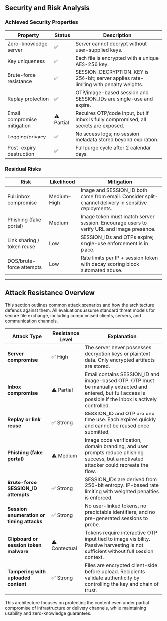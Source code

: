 ## Security and Risk Analysis

### Achieved Security Properties

| Property                    | Status     | Description                                                                                                          |
| --------------------------- | ---------- | -------------------------------------------------------------------------------------------------------------------- |
| Zero-knowledge server       | ✅          | Server cannot decrypt without user-supplied keys.                                                                   |
| Key uniqueness              | ✅          | Each file is encrypted with a unique AES-256 key.                                                                   |
| Brute-force resistance      | ✅          | SESSION_DECRYPTION_KEY is 256-bit; server applies rate-limiting with penalty weights.                              |
| Replay protection           | ✅          | OTP/image-based session and SESSION_IDs are single-use and expire.                                                  |
| Email compromise mitigation | ⚠️ Partial | Requires OTP/code input, but if inbox is fully compromised, all secrets are exposed.                               |
| Logging/privacy             | ✅          | No access logs; no session metadata stored beyond expiration.                                                       |
| Post-expiry destruction     | ✅          | Full purge cycle after 2 calendar days.                                                                             |

### Residual Risks

| Risk                       | Likelihood  | Mitigation                                                                                                                   |
| -------------------------- | ----------- | ---------------------------------------------------------------------------------------------------------------------------- |
| Full inbox compromise      | Medium–High | Image and SESSION_ID both come from email. Consider split-channel delivery in sensitive deployments.                         |
| Phishing (fake portal)     | Medium      | Image token must match server session. Encourage users to verify URL and image presence.                                     |
| Link sharing / token reuse | Low         | SESSION_IDs and OTPs expire; single-use enforcement is in place.                                                             |
| DOS/brute-force attempts   | Low         | Rate limits per IP + session token with decay scoring block automated abuse.                                                 |

---
## Attack Resistance Overview

This section outlines common attack scenarios and how the architecture defends against them. All evaluations assume standard threat models for secure file exchange, including compromised clients, servers, and communication channels.

| Attack Type                         | Resistance Level | Explanation                                                                                   |
|-------------------------------------|------------------|-----------------------------------------------------------------------------------------------|
| **Server compromise**               | ✅ High          | The server never possesses decryption keys or plaintext data. Only encrypted artifacts are stored. |
| **Inbox compromise**                | ⚠️ Partial       | Email contains SESSION_ID and image-based OTP. OTP must be manually extracted and entered, but full access is possible if the inbox is actively controlled. |
| **Replay or link reuse**            | ✅ Strong        | SESSION_ID and OTP are one-time use. Each expires quickly and cannot be reused once submitted. |
| **Phishing (fake portal)**          | ⚠️ Medium        | Image code verification, domain branding, and user prompts reduce phishing success, but a motivated attacker could recreate the flow. |
| **Brute-force SESSION_ID attempts** | ✅ Strong        | SESSION_IDs are derived from 256-bit entropy. IP-based rate limiting with weighted penalties is enforced. |
| **Session enumeration or timing attacks** | ✅ Strong    | No user-linked tokens, no predictable identifiers, and no pre-generated sessions to probe. |
| **Clipboard or session token malware** | ⚠️ Contextual  | Tokens require interactive OTP input tied to image visibility. Passive harvesting is not sufficient without full session context. |
| **Tampering with uploaded content** | ✅ Strong        | Files are encrypted client-side before upload. Recipients validate authenticity by controlling the key and chain of trust. |

This architecture focuses on protecting the content even under partial compromise of infrastructure or delivery channels, while maintaining usability and zero-knowledge guarantees.
